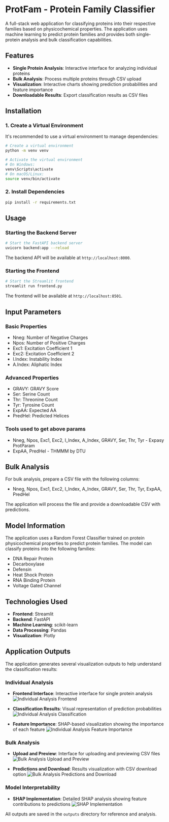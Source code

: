 # ProtFam - Protein Family Classifier

A full-stack web application for classifying proteins into their respective families based on physicochemical properties. The application uses machine learning to predict protein families and provides both single-protein analysis and bulk classification capabilities.

## Features

- **Single Protein Analysis**: Interactive interface for analyzing individual proteins
- **Bulk Analysis**: Process multiple proteins through CSV upload
- **Visualization**: Interactive charts showing prediction probabilities and feature importance
- **Downloadable Results**: Export classification results as CSV files

## Installation

### 1. Create a Virtual Environment

It's recommended to use a virtual environment to manage dependencies:

```bash
# Create a virtual environment
python -m venv venv

# Activate the virtual environment
# On Windows:
venv\Scripts\activate
# On macOS/Linux:
source venv/bin/activate
```

### 2. Install Dependencies

```bash
pip install -r requirements.txt
```

## Usage

### Starting the Backend Server

```bash
# Start the FastAPI backend server
uvicorn backend:app --reload
```

The backend API will be available at `http://localhost:8000`.

### Starting the Frontend

```bash
# Start the Streamlit frontend
streamlit run frontend.py
```

The frontend will be available at `http://localhost:8501`.

## Input Parameters

### Basic Properties
- Nneg: Number of Negative Charges
- Npos: Number of Positive Charges
- Exc1: Excitation Coefficient 1
- Exc2: Excitation Coefficient 2
- I.Index: Instability Index
- A.Index: Aliphatic Index

### Advanced Properties
- GRAVY: GRAVY Score
- Ser: Serine Count
- Thr: Threonine Count
- Tyr: Tyrosine Count
- ExpAA: Expected AA
- PredHel: Predicted Helices

### Tools used to get above params
- Nneg, Npos, Exc1, Exc2, I_Index, A_Index, GRAVY, Ser, Thr, Tyr - Expasy ProtParam
- ExpAA, PredHel - THMMM by DTU

## Bulk Analysis

For bulk analysis, prepare a CSV file with the following columns:
- Nneg, Npos, Exc1, Exc2, I_Index, A_Index, GRAVY, Ser, Thr, Tyr, ExpAA, PredHel

The application will process the file and provide a downloadable CSV with predictions.

## Model Information

The application uses a Random Forest Classifier trained on protein physicochemical properties to predict protein families. The model can classify proteins into the following families:
- DNA Repair Protein
- Decarboxylase
- Defensin
- Heat Shock Protein
- RNA Binding Protein
- Voltage Gated Channel

## Technologies Used

- **Frontend**: Streamlit
- **Backend**: FastAPI
- **Machine Learning**: scikit-learn
- **Data Processing**: Pandas
- **Visualization**: Plotly

## Application Outputs

The application generates several visualization outputs to help understand the classification results:

### Individual Analysis
- **Frontend Interface**: Interactive interface for single protein analysis
![Individual Analysis Frontend](outputs/Individual%20Analysis%20-%20Frontend.png)

- **Classification Results**: Visual representation of prediction probabilities
![Individual Analysis Classification](outputs/Individual%20Analysis%20-%20Classification.png)

- **Feature Importance**: SHAP-based visualization showing the importance of each feature
![Individual Analysis Feature Importance](outputs/Individual%20Analysis%20-%20Feature%20Importance.png)

### Bulk Analysis
- **Upload and Preview**: Interface for uploading and previewing CSV files
![Bulk Analysis Upload and Preview](outputs/Bulk%20Analysis%20-%20Upload%20and%20Preview.png)

- **Predictions and Download**: Results visualization with CSV download option
![Bulk Analysis Predictions and Download](outputs/Bulk%20Analysis%20-%20Predictiona%20and%20CSV%20Download.png)

### Model Interpretability
- **SHAP Implementation**: Detailed SHAP analysis showing feature contributions to predictions
![SHAP Implementation](outputs/Shap%20Implementation%20in%20Protein%20Family%20Classifer%20Model.png)

All outputs are saved in the `outputs` directory for reference and analysis.
